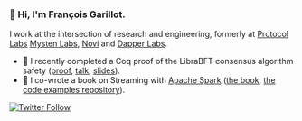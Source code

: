 ### 👋 Hi, I'm François Garillot.

I work at the intersection of research and engineering, formerly at [Protocol Labs](https://protocol.ai) [Mysten Labs](https://mystenlabs.com/), [Novi](https://novi.com/) and [Dapper Labs](https://www.dapperlabs.com/).

- 🔬 I recently completed a Coq proof of the LibraBFT consensus algorithm safety ([proof](http://github.com/novifinancial/librachain), [talk](https://www.youtube.com/watch?v=mgh_b7j4ITI), [slides](https://www.youtube.com/watch?v=mgh_b7j4IT)).
- 📖 I co-wrote a book on Streaming with [Apache Spark](https://spark.apache.org/) ([the book](https://www.oreilly.com/library/view/stream-processing-with/9781491944233/), [the code examples repository](https://github.com/stream-processing-with-spark)).


[![Twitter Follow](https://img.shields.io/twitter/follow/huitseeker?label=Follow&style=social)](https://twitter.com/intent/follow?screen_name=huitseeker)
